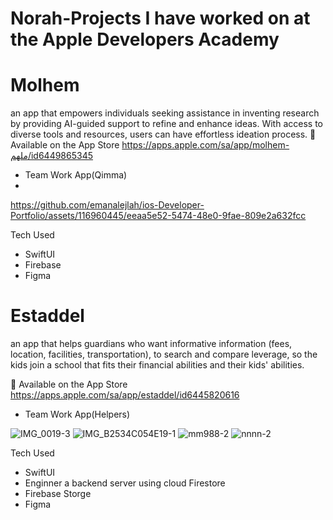 # Norah-Projects I have worked on at the Apple Developers Academy


# Molhem 
an app that empowers individuals seeking assistance in inventing research by providing AI-guided support to refine and enhance ideas. With access to diverse tools and resources, users can have effortless ideation process.
📲 Available on the App Store 
https://apps.apple.com/sa/app/molhem-ملهم/id6449865345
- Team Work App(Qimma)
- 
https://github.com/emanalejlah/ios-Developer-Portfolio/assets/116960445/eeaa5e52-5474-48e0-9fae-809e2a632fcc


 Tech Used
 - SwiftUI 
 - Firebase 
 - Figma




# Estaddel 
an app that helps guardians who want informative information (fees, location, facilities, transportation), to search and compare leverage, so the kids join a school that fits their financial abilities and their kids' abilities.


📲 Available on the App Store 
https://apps.apple.com/sa/app/estaddel/id6445820616
 - Team Work App(Helpers)
 
![IMG_0019-3](https://user-images.githubusercontent.com/116960445/233881076-7a11ee70-f782-4dbf-b9cb-f7683c3170fd.png)
![IMG_B2534C054E19-1](https://user-images.githubusercontent.com/116960445/233881844-d21118ac-013f-45ed-8744-19bf8bc56dda.png)
![mm988-2](https://user-images.githubusercontent.com/116960445/233882296-8dd161ea-fc49-41aa-bb31-f65d689fe703.png)
![nnnn-2](https://user-images.githubusercontent.com/116960445/233882417-1faf78d6-029c-427c-9c3b-fa6a69b04a4b.png)

 Tech Used
 - SwiftUI 
 - Enginner a backend server using cloud Firestore
 - Firebase Storge
 - Figma







